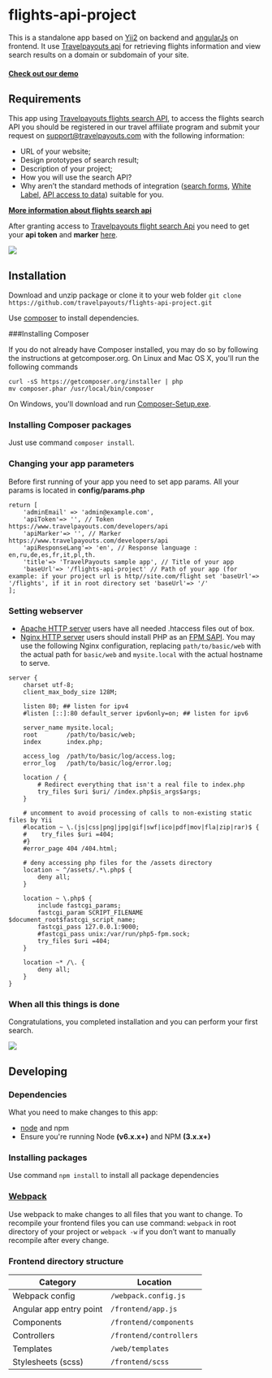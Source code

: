 # flights-api-project

This is a standalone app based on [Yii2](http://www.yiiframework.com/) on backend and [angularJs](https://angularjs.org/) on frontend. It use [Travelpayouts api](https://support.travelpayouts.com/hc/en-us/categories/200358578) for retrieving flights information and view search results on a domain or subdomain of your site. 

#### [Check out our demo](http://misc.travelpayouts.com/flights/)

## Requirements
This app using [Travelpayouts flights search API](https://www.travelpayouts.com/developers/api), to access the flights search API you should be registered in our travel affiliate program and submit your request on [support@travelpayouts.com](mailto:support@travelpayouts.com) with the following information:

* URL of your website;
* Design prototypes of search result;
* Description of your project;
* How you will use the search API?
* Why aren’t the standard methods of integration ([search forms](https://support.travelpayouts.com/hc/en-us/articles/203638588-Search-form), [White Label](https://support.travelpayouts.com/hc/en-us/categories/115000474487), [API access to data](https://support.travelpayouts.com/hc/en-us/articles/203956163-Travel-insights-with-Travelpayouts-Data-API)) suitable for you. 

**[More information about flights search api](https://support.travelpayouts.com/hc/en-us/categories/200358578)**

After granting access to [Travelpayouts flight search Api](https://support.travelpayouts.com/hc/en-us/sections/200989107-Flights-search-API) you need to get your **api token** and **marker** [here](https://www.travelpayouts.com/developers/api).

![](https://habrastorage.org/web/b53/770/96e/b5377096e4dc473ba09ad67b21c8d198.png)


## Installation

Download and unzip package or clone it to your web folder `git clone https://github.com/travelpayouts/flights-api-project.git`

Use [composer](https://getcomposer.org/) to install dependencies.

###Installing Composer

If you do not already have Composer installed, you may do so by following the instructions at getcomposer.org. On Linux and Mac OS X, you'll run the following commands

```
curl -sS https://getcomposer.org/installer | php
mv composer.phar /usr/local/bin/composer
```
On Windows, you'll download and run [Composer-Setup.exe](https://getcomposer.org/Composer-Setup.exe).

### Installing Composer packages
Just use command `composer install`.

### Changing your app parameters
Before first running of your app you need to set app params. All your params is located in **config/params.php**

```
return [
    'adminEmail' => 'admin@example.com',
    'apiToken'=> '', // Token https://www.travelpayouts.com/developers/api
    'apiMarker'=> '', // Marker https://www.travelpayouts.com/developers/api
    'apiResponseLang'=> 'en', // Response language : en,ru,de,es,fr,it,pl,th.
    'title'=> 'TravelPayouts sample app', // Title of your app
    'baseUrl'=> '/flights-api-project' // Path of your app (for example: if your project url is http//site.com/flight set 'baseUrl'=> '/flights', if it in root directory set 'baseUrl'=> '/'
];
```

### Setting webserver 
* [Apache HTTP server](http://httpd.apache.org/) users have all needed .htaccess files out of box. 
* [Nginx HTTP server](http://nginx.org/) users should install PHP as an [FPM SAPI](http://php.net/install.fpm). You may use the following Nginx configuration, replacing `path/to/basic/web` with the actual path for `basic/web` and `mysite.local` with the actual hostname to serve.

```
server {
    charset utf-8;
    client_max_body_size 128M;

    listen 80; ## listen for ipv4
    #listen [::]:80 default_server ipv6only=on; ## listen for ipv6

    server_name mysite.local;
    root        /path/to/basic/web;
    index       index.php;

    access_log  /path/to/basic/log/access.log;
    error_log   /path/to/basic/log/error.log;

    location / {
        # Redirect everything that isn't a real file to index.php
        try_files $uri $uri/ /index.php$is_args$args;
    }

    # uncomment to avoid processing of calls to non-existing static files by Yii
    #location ~ \.(js|css|png|jpg|gif|swf|ico|pdf|mov|fla|zip|rar)$ {
    #    try_files $uri =404;
    #}
    #error_page 404 /404.html;

    # deny accessing php files for the /assets directory
    location ~ ^/assets/.*\.php$ {
        deny all;
    }

    location ~ \.php$ {
        include fastcgi_params;
        fastcgi_param SCRIPT_FILENAME $document_root$fastcgi_script_name;
        fastcgi_pass 127.0.0.1:9000;
        #fastcgi_pass unix:/var/run/php5-fpm.sock;
        try_files $uri =404;
    }

    location ~* /\. {
        deny all;
    }
}
```

### When all this things is done
Congratulations, you completed installation and you can perform your first search.

![](https://habrastorage.org/web/fff/3a7/1b2/fff3a71b28f040ec911f448a3d460933.png)

## Developing

### Dependencies
What you need to make changes to this app:

* [node](https://nodejs.org/) and npm
* Ensure you're running Node **(v6.x.x+)** and NPM **(3.x.x+)**

### Installing packages
Use command `npm install` to install all package dependencies

### [Webpack](https://webpack.github.io/)
Use webpack to make changes to all files that you want to change.
To recompile your frontend files you can use command: `webpack` in root directory of your project or `webpack -w` if you don’t want to manually recompile after every change.

### Frontend directory structure
Category | Location
------------ | -------------
Webpack config | `/webpack.config.js`
Angular app entry point | `/frontend/app.js`
Components  | `/frontend/components`
Controllers  | `/frontend/controllers`
Templates |  `/web/templates`
Stylesheets (scss) |  `/frontend/scss`


